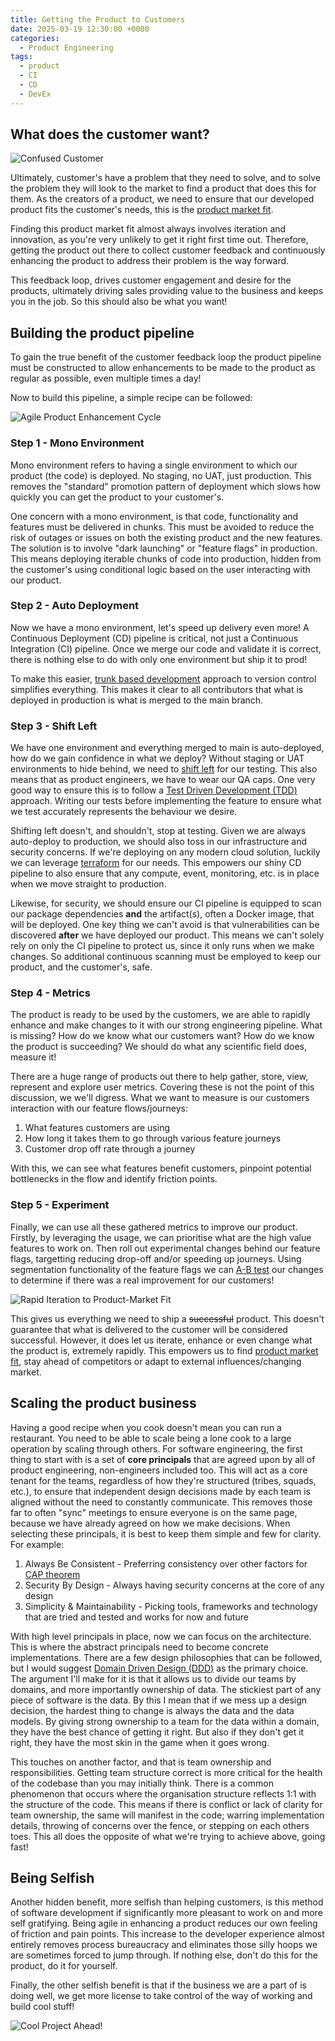 ```yaml
---
title: Getting the Product to Customers
date: 2025-03-19 12:30:00 +0000
categories:
  - Product Engineering
tags:
  - product
  - CI
  - CD
  - DevEx
---
```


## What does the customer want?

![Confused Customer](../assets/img/posts/2025-03-19-images/confused-customer.png)

Ultimately, customer's have a problem that they need to solve, and to solve the problem they will look to the market to find a product that does this for them. As the creators of a product, we need to ensure that our developed product fits the customer's needs, this is the [product market fit](https://www.productplan.com/glossary/product-market-fit/).

Finding this product market fit almost always involves iteration and innovation, as you're very unlikely to get it right first time out. Therefore, getting the product out there to collect customer feedback and continuously enhancing the product to address their problem is the way forward.

This feedback loop, drives customer engagement and desire for the products, ultimately driving sales providing value to the business and keeps you in the job. So this should also be what you want!

## Building the product pipeline

To gain the true benefit of the customer feedback loop the product pipeline must be constructed to allow enhancements to be made to the product as regular as possible, even multiple times a day!

Now to build this pipeline, a simple recipe can be followed:

![Agile Product Enhancement Cycle](../assets/img/posts/2025-03-19-images/agile-product-enhancement-cycle.png)

### Step 1 - Mono Environment

Mono environment refers to having a single environment to which our product (the code) is deployed. No staging, no UAT, just production. This removes the "standard" promotion pattern of deployment which slows how quickly you can get the product to your customer's.

One concern with a mono environment, is that code, functionality and features must be delivered in chunks. This must be avoided to reduce the risk of outages or issues on both the existing product and the new features. The solution is to involve "dark launching" or "feature flags" in production. This means deploying iterable chunks of code into production, hidden from the customer's using conditional logic based on the user interacting with our product.

### Step 2 - Auto Deployment

Now we have a mono environment, let's speed up delivery even more! A Continuous Deployment (CD) pipeline is critical, not just a Continuous Integration (CI) pipeline. Once we merge our code and validate it is correct, there is nothing else to do with only one environment but ship it to prod!

To make this easier, [trunk based development](https://trunkbaseddevelopment.com/) approach to version control simplifies everything. This makes it clear to all contributors that what is deployed in production is what is merged to the main branch.

### Step 3 - Shift Left

We have one environment and everything merged to main is auto-deployed, how do we gain confidence in what we deploy?  Without staging or UAT environments to hide behind, we need to [shift left](https://en.wikipedia.org/wiki/Shift-left_testing) for our testing. This also means that as product engineers, we have to wear our QA caps. One very good way to ensure this is to follow a [Test Driven Development (TDD)](https://martinfowler.com/bliki/TestDrivenDevelopment.html) approach. Writing our tests before implementing the feature to ensure what we test accurately represents the behaviour we desire.

Shifting left doesn't, and shouldn't, stop at testing. Given we are always auto-deploy to production, we should also toss in our infrastructure and security concerns. If we're deploying on any modern cloud solution, luckily we can leverage [terraform](https://www.terraform.io/) for our needs. This empowers our shiny CD pipeline to also ensure that any compute, event, monitoring, etc. is in place when we move straight to production.

Likewise, for security, we should ensure our CI pipeline is equipped to scan our package dependencies **and** the artifact(s), often a Docker image, that will be deployed. One key thing we can't avoid is that vulnerabilities can be discovered **after** we have deployed our product. This means we can't solely rely on only the CI pipeline to protect us, since it only runs when we make changes. So additional continuous scanning must be employed to keep our product, and the customer's, safe.

### Step 4 - Metrics

The product is ready to be used by the customers, we are able to rapidly enhance and make changes to it with our strong engineering pipeline. What is missing? How do we know what our customers want? How do we know the product is succeeding? We should do what any scientific field does, measure it!

There are a huge range of products out there to help gather, store, view, represent and explore user metrics. Covering these is not the point of this discussion, we we'll digress. What we want to measure is our customers interaction with our feature flows/journeys:

1. What features customers are using
2. How long it takes them to go through various feature journeys
3. Customer drop off rate through a journey

With this, we can see what features benefit customers, pinpoint potential bottlenecks in the flow and identify friction points.

### Step 5 - Experiment

Finally, we can use all these gathered metrics to improve our product. Firstly, by leveraging the usage, we can prioritise what are the high value features to work on. Then roll out experimental changes behind our feature flags, targetting reducing drop-off and/or speeding up journeys. Using segmentation functionality of the feature flags we can [A-B test](https://www.optimizely.com/optimization-glossary/ab-testing/) our changes to determine if there was a real improvement for our customers!

![Rapid Iteration to Product-Market Fit](../assets/img/posts/2025-03-19-images/rapid-iteration-product-market-fit.png)

This gives us everything we need to ship a ~~successful~~ product. This doesn't guarantee that what is delivered to the customer will be considered successful. However, it does let us iterate, enhance or even change what the product is, extremely rapidly. This empowers us to find [product market fit](https://www.productplan.com/glossary/product-market-fit/), stay ahead of competitors or adapt to external influences/changing market.

## Scaling the product business

Having a good recipe when you cook doesn't mean you can run a restaurant. You need to be able to scale being a lone cook to a large operation by scaling through others. For software engineering, the first thing to start with is a set of **core principals** that are agreed upon by all of product engineering, non-engineers included too. This will act as a core tenant for the teams, regardless of how they're structured (tribes, squads, etc.), to ensure that independent design decisions made by each team is aligned without the need to constantly communicate. This removes those far to often "sync" meetings to ensure everyone is on the same page, because we have already agreed on how we make decisions. When selecting these principals, it is best to keep them simple and few for clarity. For example:

1. Always Be Consistent - Preferring consistency over other factors for [CAP theorem](https://www.ibm.com/think/topics/cap-theorem)
2. Security By Design - Always having security concerns at the core of any design
3. Simplicity & Maintainability - Picking tools, frameworks and technology that are tried and tested and works for now and future

With high level principals in place, now we can focus on the architecture. This is where the abstract principals need to become concrete implementations. There are a few design philosophies that can be followed, but I would suggest [Domain Driven Design (DDD)](https://martinfowler.com/bliki/DomainDrivenDesign.html) as the primary choice. The argument I'll make for it is that it allows us to divide our teams by domains, and more importantly ownership of data. The stickiest part of any piece of software is the data. By this I mean that if we mess up a design decision, the hardest thing to change is always the data and the data models. By giving strong ownership to a team for the data within a domain, they have the best chance of getting it right. But also if they don't get it right, they have the most skin in the game when it goes wrong. 

This touches on another factor, and that is team ownership and responsibilities. Getting team structure correct is more critical for the health of the codebase than you may initially think. There is a common phenomenon that occurs where the organisation structure reflects 1:1 with the structure of the code. This means if there is conflict or lack of clarity for team ownership, the same will manifest in the code; warring implementation details, throwing of concerns over the fence, or stepping on each others toes. This all does the opposite of what we're trying to achieve above, going fast!


## Being Selfish

Another hidden benefit, more selfish than helping customers, is this method of software development if significantly more pleasant to work on and more self gratifying. Being agile in enhancing a product reduces our own feeling of friction and pain points. This increase to the developer experience almost entirely removes process bureaucracy and eliminates those silly hoops we are sometimes forced to jump through. If nothing else, don't do this for the product, do it for yourself.

Finally, the other selfish benefit is that if the business we are a part of is doing well, we get more license to take control of the way of working and build cool stuff!

![Cool Project Ahead!](../assets/img/posts/2025-03-19-images/cool-project.png)
